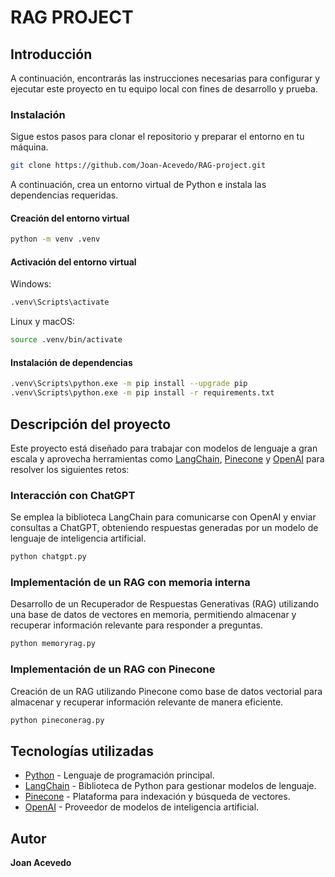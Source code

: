 # RAG PROJECT

## Introducción

A continuación, encontrarás las instrucciones necesarias para configurar y ejecutar este proyecto en tu equipo local con fines de desarrollo y prueba.

### Instalación

Sigue estos pasos para clonar el repositorio y preparar el entorno en tu máquina.

```bash
git clone https://github.com/Joan-Acevedo/RAG-project.git
```

A continuación, crea un entorno virtual de Python e instala las dependencias requeridas.

#### Creación del entorno virtual

```bash
python -m venv .venv
```

#### Activación del entorno virtual

Windows:

```bash
.venv\Scripts\activate 
```

Linux y macOS:

```bash
source .venv/bin/activate
```

#### Instalación de dependencias

```bash
.venv\Scripts\python.exe -m pip install --upgrade pip
.venv\Scripts\python.exe -m pip install -r requirements.txt
```

## Descripción del proyecto

Este proyecto está diseñado para trabajar con modelos de lenguaje a gran escala y aprovecha herramientas como [LangChain](https://python.langchain.com/docs/get_started/introduction), [Pinecone](https://www.pinecone.io/) y [OpenAI](https://openai.com/) para resolver los siguientes retos:

### Interacción con ChatGPT

Se emplea la biblioteca LangChain para comunicarse con OpenAI y enviar consultas a ChatGPT, obteniendo respuestas generadas por un modelo de lenguaje de inteligencia artificial.

```bash
python chatgpt.py
```

### Implementación de un RAG con memoria interna

Desarrollo de un Recuperador de Respuestas Generativas (RAG) utilizando una base de datos de vectores en memoria, permitiendo almacenar y recuperar información relevante para responder a preguntas.

```bash
python memoryrag.py
```

### Implementación de un RAG con Pinecone

Creación de un RAG utilizando Pinecone como base de datos vectorial para almacenar y recuperar información relevante de manera eficiente.

```bash
python pineconerag.py
```

## Tecnologías utilizadas

- [Python](https://www.python.org/) - Lenguaje de programación principal.
- [LangChain](https://python.langchain.com/docs/get_started/introduction) - Biblioteca de Python para gestionar modelos de lenguaje.
- [Pinecone](https://www.pinecone.io/) - Plataforma para indexación y búsqueda de vectores.
- [OpenAI](https://openai.com/) - Proveedor de modelos de inteligencia artificial.

## Autor

**Joan Acevedo**

